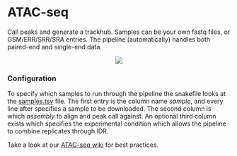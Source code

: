 # ATAC-seq
Call peaks and generate a trackhub. Samples can be your own fastq files, or GSM/ERR/SRR/SRA entries. The pipeline (automatically) handles both paired-end and single-end data.

<p align="center">
    <img src="https://raw.githubusercontent.com/vanheeringen-lab/snakemake-workflows/master/imgs/atac-seq.svg?sanitize=true">
</p>

### Configuration
To specify which samples to run through the pipeline the snakefile looks at the [samples.tsv](https://github.com/vanheeringen-lab/snakemake-workflows/blob/master/workflows/atac_seq/samples.tsv) file. The first entry is the column name *sample*, and every line after specifies a sample to be downloaded. The second column is which *assembly* to align and peak call against. An optional third column exists which specifies the experimental condition which allows the pipeline to combine replicates through IDR.

Take a look at our [ATAC-seq wiki](https://github.com/vanheeringen-lab/snakemake-workflows/wiki/4.-ATAC-seq) for best practices.
